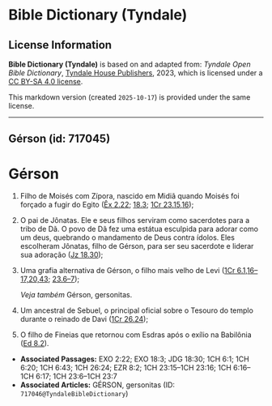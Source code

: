# Bible Dictionary (Tyndale)

## License Information

**Bible Dictionary (Tyndale)** is based on and adapted from: _Tyndale Open Bible Dictionary_, [Tyndale House Publishers](https://tyndaleopenresources.com/), 2023, which is licensed under a [CC BY-SA 4.0 license](https://creativecommons.org/licenses/by-sa/4.0/legalcode.en).

This markdown version (created `2025-10-17`) is provided under the same license.



--------------------------------

## Gérson (id: 717045)

Gérson
======

1. Filho de Moisés com Zípora, nascido em Midiã quando Moisés foi forçado a fugir do Egito ([Êx 2\.22](https://ref.ly/Exod2:22); [18\.3](https://ref.ly/Exod18:3); [1Cr 23\.15,16](https://ref.ly/1Chr23:15-1Chr23:16));
2. O pai de Jônatas. Ele e seus filhos serviram como sacerdotes para a tribo de Dã. O povo de Dã fez uma estátua esculpida para adorar como um deus, quebrando o mandamento de Deus contra ídolos. Eles escolheram Jônatas, filho de Gérson, para ser seu sacerdote e liderar sua adoração ([Jz 18\.30](https://ref.ly/Judg18:30));
3. Uma grafia alternativa de Gérson, o filho mais velho de Levi ([1Cr 6\.1,16–17,20,43](https://ref.ly/1Chr6:1,1Chr6:16-1Chr6:17,1Chr6:20,1Chr6:43); [23\.6–7](https://ref.ly/1Chr23:6-1Chr23:7));

    *Veja também* Gérson, gersonitas.

4. Um ancestral de Sebuel, o principal oficial sobre o Tesouro do templo durante o reinado de Davi ([1Cr 26\.24](https://ref.ly/1Chr26:24));
5. O filho de Fineias que retornou com Esdras após o exílio na Babilônia ([Ed 8\.2](https://ref.ly/Ezra8:2)).

* **Associated Passages:** EXO 2:22; EXO 18:3; JDG 18:30; 1CH 6:1; 1CH 6:20; 1CH 6:43; 1CH 26:24; EZR 8:2; 1CH 23:15–1CH 23:16; 1CH 6:16–1CH 6:17; 1CH 23:6–1CH 23:7
* **Associated Articles:** GÉRSON, gersonitas (ID: `717046@TyndaleBibleDictionary`)

